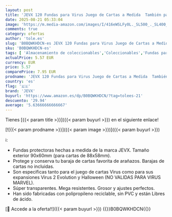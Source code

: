 ```yaml
---
layout: post
title: 'JEVX 120 Fundas para Virus Juego de Cartas a Medida  También para Las Expansiones Virus 2 y Halloween Tamaño 90x60mm Baraja de Cartas para Niños y Adultos  Juego de Mesa'
date: 2025-08-21 05:33:04
image: 'https://m.media-amazon.com/images/I/416eWSLFy0L._SL500_._SL400_.jpg'
comments: true
category: ofertas
author: 'tole.es'
slug: 'B0BQWKHDCN-es JEVX 120 Fundas para Virus Juego de Cartas a Medida...'
sku: 'B0BQWKHDCN-es'
tags: [ 'Almacenamiento de coleccionables','Coleccionables','Fundas para cartas coleccionables','Juguetes','Juguetes y juegos','halloween','jevx','Álbumes y fundas para cartas coleccionables','🇪🇸', ]
actualPrice: 5.57 EUR
currency: EUR
price: 5.57
comparePrice: 7.95 EUR
prodname: 'JEVX 120 Fundas para Virus Juego de Cartas a Medida  También para Las Expansiones Virus 2 y Halloween Tamaño 90x60mm Baraja de Cartas para Niños y Adultos  Juego de Mesa'
country: 'es'
flag: '🇪🇸'
brand: 'JEVX'
buyurl: 'https://www.amazon.es/dp/B0BQWKHDCN/?tag=tolees-21'
descuento: '29.94'
average: '5.63666666666667'
---
```


Tienes [{{< param title >}}]({{< param buyurl >}}) en el siguiente enlace!

[![{{< param prodname >}}]({{< param image >}})]({{< param buyurl >}})

ℹ️:

- Fundas protectoras hechas a medida de la marca JEVX. Tamaño exterior 90x60mm (para cartas de 88x58mm).
- Protege y conserva tu baraja de cartas favorita de arañazos. Barajas de cartas no incluidas.
- Son especificas tanto para el juego de cartas Virus como para sus expansiones Virus 2 Evolution y Halloween (NO VALIDAS PARA VIRUS MARVEL).
- Súper transparentes. Mega resistentes. Grosor y ajustes perfectos.
- Han sido fabricadas con polipropileno reciclable, sin PVC y están Libres de ácido.

[🛒 Accede a la oferta!!]({{< param buyurl >}})
{{<world>}}B0BQWKHDCN{{</world>}}
